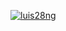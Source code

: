 [![luis28ng](https://circleci.com/gh/luis28ng/SSW_567_HW.svg?style=svg)](https://circleci.com/pipelines/github/luis28ng/SSW_567_HW?branch=HW05a_Mocking)
